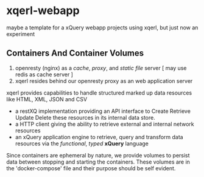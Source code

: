 # xqerl-webapp
maybe a template for a xQuery webapp projects using xqerl, but just now an experiment

## Containers And Container Volumes

1. openresty (nginx) as a *cache*, *proxy*, and *static file* server  [ may use redis as cache server ]
2. xqerl resides behind our openresty proxy as an web application server

xqerl provides capabilities to handle structured marked up data resources like HTML, XML, JSON and CSV
 - a restXQ implementation providing an API interface to Create Retrieve Update Delete these resources in its internal data store.
 - a HTTP client giving the ability to retrieve external and internal network resources 
 - an xQuery application engine to retrieve, query and transform data resources via the *functional*, *typed* **xQuery** language

Since containers are ephemeral by nature, 
we provide volumes to persist data between stopping and starting the containers.
These volumes are in the 'docker-compose' file and their purpose should be self evident.

<!--

# WIP! Some notes below

## Using docker-compose

The docker-compose tooling consists of 2 files

 1. docker-compose.yml
 2. .env

 docker-compose will bring your local container environment up 

 1. images: start up containers in right order - xqerl before nginx
 2. volumes: preference for portable named volumes over bind volumes
             the only thing we bind is the xqerl `./bin` dir so we can develop and run escripts
             we do not use this ./bin bind or any binds on the production server.
 3. network: network is external, so we make sure is is there before we start
 3. ports: 
   - openresty  accepts request on ports 80 443. All port 80 request are redirected to port 443
   - xqerl accepts requests on port 8081. All request traffic to xqerl comes from openresty.
     In most cases openresty will behave as a reverse proxy for xqerl

On the production host fire-walled internet ingress is **only** via ports 80 443.
The only other port we have open is the SSH port.



# STEPS

## bring containers up

```
make up
```

## preview what we are doing, by altering hosts file

Under the site directory we create directories for the **domains** under our control.


```
.
└── site
    ├── gmack.nz
    │   ├── modules
    │   │   ├── routes.xqm
    │   ├── resources
    │   │   ├── icons
    │   │   │   └── article.svg
    │   │   └── styles
    │   │       └── main.css
```


## **xqerl-compiled-code** volume 

To compile our xQuery modules to run on our locally running `xq`container, 
we pop into our working site based on our `${domain}` ( set in .env ).
then run `make`

```
source .env
pushd site/${DOMAIN}
make
popd
```

Running make will populate the **xqerl-compiled-code** volume


## adding certs to local development *letsencrypt volume*

We are going to replicate the production *letsencrypt volume*.
To do this we `tar` certs from remote production site and 
install on our local development *letsencypt volume*.

```
pushd proxy
make certsToHost
popd
```


## nginx configuration

The nginx configuration file reside in a volume named **nginx-conguration** 

The directory *nginx configuration* file is conf
The build process just copies file from the *conf* directory into the `./.build/nginx/conf` directory
Once the build files are in place the build process will copy the files into the **nginx-configuration** volume

```
pushd proxy
make
popd
```

There is also a watch target which can be run in a terminal

```
pushd proxy
make watch-confs
popd
```

This uploads a changed file into the *nginx-configuration* volume,
then tests the configuration and reloads nginx. 

## static assets pipeline

```
source .env
pushd site/${DOMAIN}
make assets-build
popd

TODO!






-->
 








<!--

WIP TODO: SECTIONS

## example: building a micropub server implementation 

## Using github actions


## Container Hosting 

  - Google Compute Engine (GCE)
  - ingress: controlling ports
  - using the gcloud client

## Proxy Server Container

 - CI pipeline setup on 'github actions'
 - a nginx configuration for generic routing via site domain 
 - secure setup
   - obtaining letsencrypt TLS certs with SNI certs 
   - TLS lockdown headers, rerouting port 80
   - OAuth2 Token Bearer authentication
 - generic proxy pass
 - cache server
 - static file server


## xqerl Web App

This repos web site development environment 
consist of the bundle of site **domains** I can manage 
under a TLS common name.

```
└── site
    ├── gmack.nz
    │   ├── Makefile
    │   ├── modules
    │   │   └── routes.xqm
    │   └── resources
    │       ├── icons
    │       │   ├── article.svg
    │       ├── images
    │       ├── scripts
    │       └── styles
    │           └── main.css
    ├── example.com
    ├── example2.com
```

A xqerl app consists of 
   - a module which establishes restXQ routes ( routes.xqm )
   - xQuery modules for querying, transforming, storing and viewing data resources

At the moment `site/gmack.nz` modules look like this

```
gmack.nz
├── Makefile
├── modules
│   ├── micropub.xqm
│   ├── newBase60.xqm
│   ├── render-feed.xqm
│   ├── render-note.xqm
│   └── routes.xqm
```

The build order of compiling is important,
as some xQuery modules depend upon others.

The build sequence, can be defined in the Makefile.

1. stand alone utility modules e.g.  newBase60
2. the publish libs that perform Create Retrieve Update Deletes operation on data
3. the render HTML view libs  
4. restXQ lib




To build the app...

```
cd site/gmack.nz
```


-->

